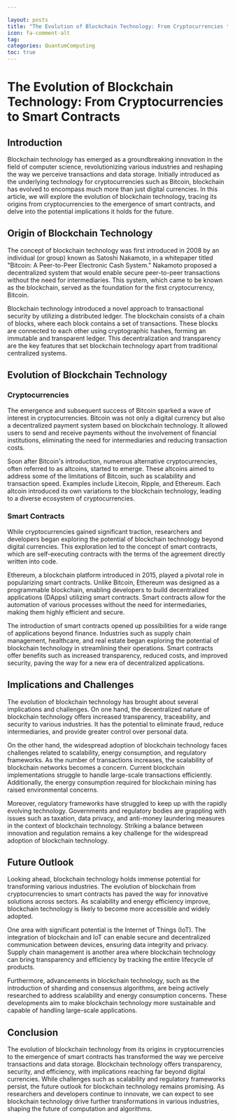 ```yaml
---

layout: posts
title: "The Evolution of Blockchain Technology: From Cryptocurrencies to Smart Contracts"
icon: fa-comment-alt
tag:      
categories: QuantumComputing
toc: true
---
```




# The Evolution of Blockchain Technology: From Cryptocurrencies to Smart Contracts

## Introduction

Blockchain technology has emerged as a groundbreaking innovation in the field of computer science, revolutionizing various industries and reshaping the way we perceive transactions and data storage. Initially introduced as the underlying technology for cryptocurrencies such as Bitcoin, blockchain has evolved to encompass much more than just digital currencies. In this article, we will explore the evolution of blockchain technology, tracing its origins from cryptocurrencies to the emergence of smart contracts, and delve into the potential implications it holds for the future.

## Origin of Blockchain Technology

The concept of blockchain technology was first introduced in 2008 by an individual (or group) known as Satoshi Nakamoto, in a whitepaper titled "Bitcoin: A Peer-to-Peer Electronic Cash System." Nakamoto proposed a decentralized system that would enable secure peer-to-peer transactions without the need for intermediaries. This system, which came to be known as the blockchain, served as the foundation for the first cryptocurrency, Bitcoin.

Blockchain technology introduced a novel approach to transactional security by utilizing a distributed ledger. The blockchain consists of a chain of blocks, where each block contains a set of transactions. These blocks are connected to each other using cryptographic hashes, forming an immutable and transparent ledger. This decentralization and transparency are the key features that set blockchain technology apart from traditional centralized systems.

## Evolution of Blockchain Technology

### Cryptocurrencies

The emergence and subsequent success of Bitcoin sparked a wave of interest in cryptocurrencies. Bitcoin was not only a digital currency but also a decentralized payment system based on blockchain technology. It allowed users to send and receive payments without the involvement of financial institutions, eliminating the need for intermediaries and reducing transaction costs.

Soon after Bitcoin's introduction, numerous alternative cryptocurrencies, often referred to as altcoins, started to emerge. These altcoins aimed to address some of the limitations of Bitcoin, such as scalability and transaction speed. Examples include Litecoin, Ripple, and Ethereum. Each altcoin introduced its own variations to the blockchain technology, leading to a diverse ecosystem of cryptocurrencies.

### Smart Contracts

While cryptocurrencies gained significant traction, researchers and developers began exploring the potential of blockchain technology beyond digital currencies. This exploration led to the concept of smart contracts, which are self-executing contracts with the terms of the agreement directly written into code.

Ethereum, a blockchain platform introduced in 2015, played a pivotal role in popularizing smart contracts. Unlike Bitcoin, Ethereum was designed as a programmable blockchain, enabling developers to build decentralized applications (DApps) utilizing smart contracts. Smart contracts allow for the automation of various processes without the need for intermediaries, making them highly efficient and secure.

The introduction of smart contracts opened up possibilities for a wide range of applications beyond finance. Industries such as supply chain management, healthcare, and real estate began exploring the potential of blockchain technology in streamlining their operations. Smart contracts offer benefits such as increased transparency, reduced costs, and improved security, paving the way for a new era of decentralized applications.

## Implications and Challenges

The evolution of blockchain technology has brought about several implications and challenges. On one hand, the decentralized nature of blockchain technology offers increased transparency, traceability, and security to various industries. It has the potential to eliminate fraud, reduce intermediaries, and provide greater control over personal data.

On the other hand, the widespread adoption of blockchain technology faces challenges related to scalability, energy consumption, and regulatory frameworks. As the number of transactions increases, the scalability of blockchain networks becomes a concern. Current blockchain implementations struggle to handle large-scale transactions efficiently. Additionally, the energy consumption required for blockchain mining has raised environmental concerns.

Moreover, regulatory frameworks have struggled to keep up with the rapidly evolving technology. Governments and regulatory bodies are grappling with issues such as taxation, data privacy, and anti-money laundering measures in the context of blockchain technology. Striking a balance between innovation and regulation remains a key challenge for the widespread adoption of blockchain technology.

## Future Outlook

Looking ahead, blockchain technology holds immense potential for transforming various industries. The evolution of blockchain from cryptocurrencies to smart contracts has paved the way for innovative solutions across sectors. As scalability and energy efficiency improve, blockchain technology is likely to become more accessible and widely adopted.

One area with significant potential is the Internet of Things (IoT). The integration of blockchain and IoT can enable secure and decentralized communication between devices, ensuring data integrity and privacy. Supply chain management is another area where blockchain technology can bring transparency and efficiency by tracking the entire lifecycle of products.

Furthermore, advancements in blockchain technology, such as the introduction of sharding and consensus algorithms, are being actively researched to address scalability and energy consumption concerns. These developments aim to make blockchain technology more sustainable and capable of handling large-scale applications.

## Conclusion

The evolution of blockchain technology from its origins in cryptocurrencies to the emergence of smart contracts has transformed the way we perceive transactions and data storage. Blockchain technology offers transparency, security, and efficiency, with implications reaching far beyond digital currencies. While challenges such as scalability and regulatory frameworks persist, the future outlook for blockchain technology remains promising. As researchers and developers continue to innovate, we can expect to see blockchain technology drive further transformations in various industries, shaping the future of computation and algorithms.